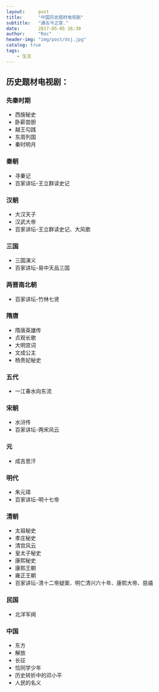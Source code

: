 ```yaml
---
layout:     post
title:      "中国历史题材电视剧"
subtitle:   "通古今之变."
date:       2017-05-05 16:30
author:     "Roc"
header-img: "img/post/dsj.jpg"
catalog: true
tags:
    - 生活
---
```



## 历史题材电视剧：

### 先秦时期

* 西施秘史
* 卧薪尝胆
* 越王勾践
* 东周列国
* 秦时明月

### 秦朝
* 寻秦记
* 百家讲坛-王立群读史记

### 汉朝
* 大汉天子
* 汉武大帝
* 百家讲坛-王立群读史记、大风歌

### 三国
* 三国演义
* 百家讲坛-易中天品三国

### 两晋南北朝
* 百家讲坛-竹林七贤

### 隋唐
* 隋唐英雄传
* 贞观长歌
* 大明宫词
* 文成公主
* 杨贵妃秘史

### 五代
* 一江春水向东流

### 宋朝
* 水浒传
* 百家讲坛-两宋风云

### 元
* 成吉思汗

### 明代
* 朱元璋
* 百家讲坛-明十七帝

### 清朝
* 太祖秘史
* 孝庄秘史
* 清宫风云
* 皇太子秘史
* 康熙秘史
* 康熙王朝
* 雍正王朝
* 百家讲坛-清十二帝疑案、明亡清兴六十年、康熙大帝、慈禧
### 民国
* 北洋军阀

### 中国
* 东方
* 解放
* 长征
* 恰同学少年
* 历史转折中的邓小平
* 人民的名义
